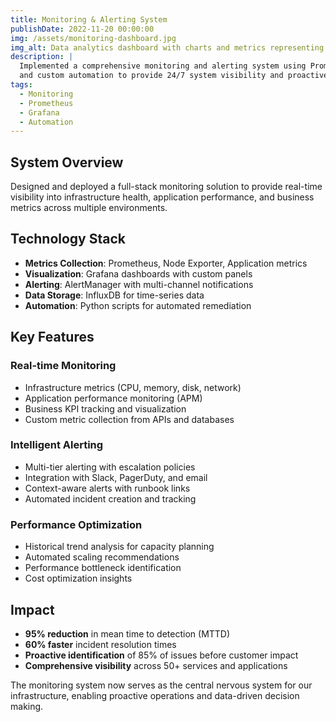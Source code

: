 ```yaml
---
title: Monitoring & Alerting System
publishDate: 2022-11-20 00:00:00
img: /assets/monitoring-dashboard.jpg
img_alt: Data analytics dashboard with charts and metrics representing real-time system monitoring and performance tracking
description: |
  Implemented a comprehensive monitoring and alerting system using Prometheus, Grafana,
  and custom automation to provide 24/7 system visibility and proactive incident response.
tags:
  - Monitoring
  - Prometheus
  - Grafana
  - Automation
---
```


## System Overview

Designed and deployed a full-stack monitoring solution to provide real-time visibility into infrastructure health, application performance, and business metrics across multiple environments.

## Technology Stack

- **Metrics Collection**: Prometheus, Node Exporter, Application metrics
- **Visualization**: Grafana dashboards with custom panels
- **Alerting**: AlertManager with multi-channel notifications
- **Data Storage**: InfluxDB for time-series data
- **Automation**: Python scripts for automated remediation

## Key Features

### Real-time Monitoring

- Infrastructure metrics (CPU, memory, disk, network)
- Application performance monitoring (APM)
- Business KPI tracking and visualization
- Custom metric collection from APIs and databases

### Intelligent Alerting

- Multi-tier alerting with escalation policies
- Integration with Slack, PagerDuty, and email
- Context-aware alerts with runbook links
- Automated incident creation and tracking

### Performance Optimization

- Historical trend analysis for capacity planning
- Automated scaling recommendations
- Performance bottleneck identification
- Cost optimization insights

## Impact

- **95% reduction** in mean time to detection (MTTD)
- **60% faster** incident resolution times
- **Proactive identification** of 85% of issues before customer impact
- **Comprehensive visibility** across 50+ services and applications

The monitoring system now serves as the central nervous system for our infrastructure, enabling proactive operations and data-driven decision making.
